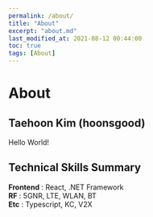 ```yaml
---
permalink: /about/
title: "About"
excerpt: "about.md"
last_modified_at: 2021-08-12 00:44:00
toc: true
tags: [About]
---
```

# About
## Taehoon Kim (hoonsgood)
Hello World!

## Technical Skills Summary
**Frontend** : React, .NET Framework\
**RF** : 5GNR, LTE, WLAN, BT\
**Etc** : Typescript, KC, V2X